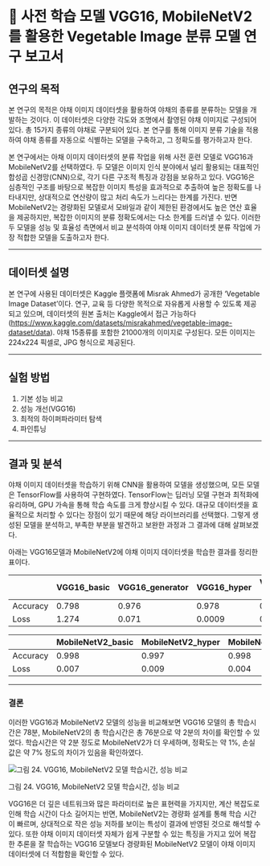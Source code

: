 # 🥗 사전 학습 모델 VGG16, MobileNetV2를 활용한 Vegetable Image 분류 모델 연구 보고서

## 연구의 목적

본 연구의 목적은 야채 이미지 데이터셋을 활용하여 야채의 종류를 분류하는 모델을 개발하는 것이다. 이 데이터셋은 다양한 각도와 조명에서 촬영된 야채 이미지로 구성되어 있다. 총 15가지 종류의 야채로 구분되어 있다. 본 연구를 통해 이미지 분류 기술을 적용하여 야채 종류를 자동으로 식별하는 모델을 구축하고, 그 정확도를 평가하고자 한다.

본 연구에서는 아채 이미지 데이터셋의 분류 작업을 위해 사전 훈련 모델로 VGG16과 MobileNetV2를 선택하였다. 두 모델은 이미지 인식 분야에서 널리 활용되는 대표적인 합성곱 신경망(CNN)으로, 각기 다른 구조적 특징과 강점을 보유하고 있다. VGG16은 심층적인 구조를 바탕으로 복잡한 이미지 특성을 효과적으로 추출하여 높은 정확도를 나타내지만, 상대적으로 연산량이 많고 처리 속도가 느리다는 한계를 가진다. 반면 MobileNetV2는 경량화된 모델로서 모바일과 같이 제한된 환경에서도 높은 연산 효율을 제공하지만, 복잡한 이미지의 분류 정확도에서는 다소 한계를 드러낼 수 있다. 이러한 두 모델을 성능 및 효율성 측면에서 비교 분석하여 야채 이미지 데이터셋 분류 작업에 가장 적합한 모델을 도출하고자 한다.

---

## 데이터셋 설명

본 연구에 사용된 데이터셋은 Kaggle 플랫폼에 Misrak Ahmed가 공개한 ‘Vegetable Image Dataset’이다. 연구, 교육 등 다양한 목적으로 자유롭게 사용할 수 있도록 제공되고 있으며, 데이터셋의 원본 출처는 Kaggle에서 접근 가능하다(https://www.kaggle.com/datasets/misrakahmed/vegetable-image-dataset/data). 야채 15종류를 포함한 21000개의 이미지로 구성된다. 모든 이미지는 224x224 픽셀로, JPG 형식으로 제공된다. 

---

## 실험 방법

1. 기본 성능 비교
2. 성능 개선(VGG16)
3. 최적의 하이퍼파라미터 탐색
4. 파인튜닝

---

## 결과 및 분석

야채 이미지 데이터셋을 학습하기 위해 CNN을 활용하여 모델을 생성했으며, 모든 모델은 TensorFlow를 사용하여 구현하였다. TensorFlow는 딥러닝 모델 구현과 최적화에 유리하며, GPU 가속을 통해 학습 속도를 크게 향상시킬 수 있다. 대규모 데이터셋을 효율적으로 처리할 수 있다는 장점이 있기 때문에 해당 라이브러리를 선택했다. 그렇게 생성된 모델을 분석하고, 부족한 부분을 발견하고 보완한 과정과 그 결과에 대해 살펴보겠다.

아래는 VGG16모델과 MobileNetV2에 야채 이미지 데이터셋을 학습한 결과를 정리한 표이다.

|  | VGG16_basic | VGG16_generator | VGG16_hyper | VGG16_fine tunning |
| --- | --- | --- | --- | --- |
| Accuracy | 0.798 | 0.976 | 0.978 | 0.981 |
| Loss | 1.274 | 0.071 | 0.0009 | 0.060 |

|  | MobileNetV2_basic | MobileNetV2_hyper | MobileNetV2_finetunning |
| --- | --- | --- | --- |
| Accuracy | 0.998 | 0.997 | 0.998 |
| Loss | 0.007 | 0.009 | 0.004 |

---

### 결론

이러한 VGG16과 MobileNetV2 모델의 성능을 비교해보면 VGG16 모델의 총 학습시간은 78분, MobileNetV2의 총 학습시간은 총 76분으로 약 2분의 차이를 확인할 수 있었다. 학습시간은 약 2분 정도로 MobileNetV2가 더 우세하며, 정확도는 약 1%, 손실값은 약 7% 정도의 차이가 있음을 확인하였다. 

![그림 24. VGG16, MobileNetV2 모델 학습시간, 성능 비교](attachment:69537f51-0e46-4f00-b6a1-d6eab4c0b458:image.png)

그림 24. VGG16, MobileNetV2 모델 학습시간, 성능 비교

VGG16은 더 깊은 네트워크와 많은 파라미터로 높은 표현력을 가지지만, 계산 복잡도로 인해 학습 시간이 다소 길어지는 반면, MobileNetV2는 경량화 설계를 통해 학습 시간이 빠르며, 상대적으로 작은 성능 저하를 보이는 특성이 결과에 반영된 것으로 해석할 수 있다. 또한 야채 이미지 데이터셋 자체가 쉽게 구분할 수 있는 특징을 가지고 있어 복잡한 추론을 잘 학습하는 VGG16 모델보다 경량화된 MobileNetV2 모델이 야채 이미지 데이터셋에 더 적합함을 확인할 수 있다.
